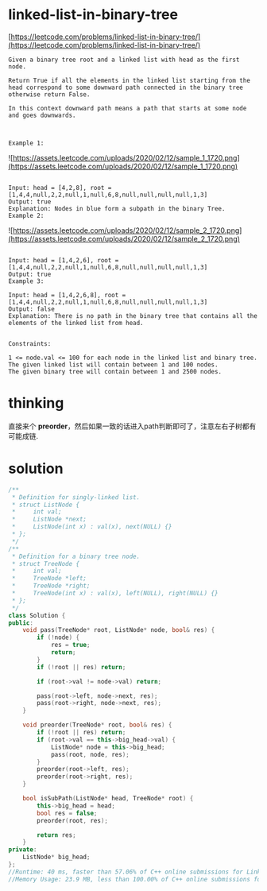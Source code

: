 # linked-list-in-binary-tree

[https://leetcode.com/problems/linked-list-in-binary-tree/](https://leetcode.com/problems/linked-list-in-binary-tree/)

```
Given a binary tree root and a linked list with head as the first node.

Return True if all the elements in the linked list starting from the head correspond to some downward path connected in the binary tree otherwise return False.

In this context downward path means a path that starts at some node and goes downwards.



Example 1:

```
![https://assets.leetcode.com/uploads/2020/02/12/sample_1_1720.png](https://assets.leetcode.com/uploads/2020/02/12/sample_1_1720.png)
```

Input: head = [4,2,8], root = [1,4,4,null,2,2,null,1,null,6,8,null,null,null,null,1,3]
Output: true
Explanation: Nodes in blue form a subpath in the binary Tree.
Example 2:

```
![https://assets.leetcode.com/uploads/2020/02/12/sample_2_1720.png](https://assets.leetcode.com/uploads/2020/02/12/sample_2_1720.png)
```

Input: head = [1,4,2,6], root = [1,4,4,null,2,2,null,1,null,6,8,null,null,null,null,1,3]
Output: true
Example 3:

Input: head = [1,4,2,6,8], root = [1,4,4,null,2,2,null,1,null,6,8,null,null,null,null,1,3]
Output: false
Explanation: There is no path in the binary tree that contains all the elements of the linked list from head.


Constraints:

1 <= node.val <= 100 for each node in the linked list and binary tree.
The given linked list will contain between 1 and 100 nodes.
The given binary tree will contain between 1 and 2500 nodes.
```

# thinking

直接来个 **preorder**，然后如果一致的话进入path判断即可了，注意左右子树都有可能成链.

# solution

```c++
/**
 * Definition for singly-linked list.
 * struct ListNode {
 *     int val;
 *     ListNode *next;
 *     ListNode(int x) : val(x), next(NULL) {}
 * };
 */
/**
 * Definition for a binary tree node.
 * struct TreeNode {
 *     int val;
 *     TreeNode *left;
 *     TreeNode *right;
 *     TreeNode(int x) : val(x), left(NULL), right(NULL) {}
 * };
 */
class Solution {
public:
    void pass(TreeNode* root, ListNode* node, bool& res) {
        if (!node) {
            res = true;
            return;
        }
        if (!root || res) return;

        if (root->val != node->val) return;

        pass(root->left, node->next, res);
        pass(root->right, node->next, res);
    }

    void preorder(TreeNode* root, bool& res) {
        if (!root || res) return;
        if (root->val == this->big_head->val) {
            ListNode* node = this->big_head;
            pass(root, node, res);
        }
        preorder(root->left, res);
        preorder(root->right, res);
    }

    bool isSubPath(ListNode* head, TreeNode* root) {
        this->big_head = head;
        bool res = false;
        preorder(root, res);

        return res;
    }
private:
    ListNode* big_head;
};
//Runtime: 40 ms, faster than 57.06% of C++ online submissions for Linked List in Binary Tree.
//Memory Usage: 23.9 MB, less than 100.00% of C++ online submissions for Linked List in Binary Tree.
```
